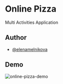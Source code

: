 # Online Pizza

Multi Activities Application


## Author

- [@elenamelnikova](https://github.com/canadianExperience)


## Demo

![online-pizza-demo](https://user-images.githubusercontent.com/45378000/148294383-a8780f3d-fc11-4d8b-afe9-02b501dc27b7.gif)

